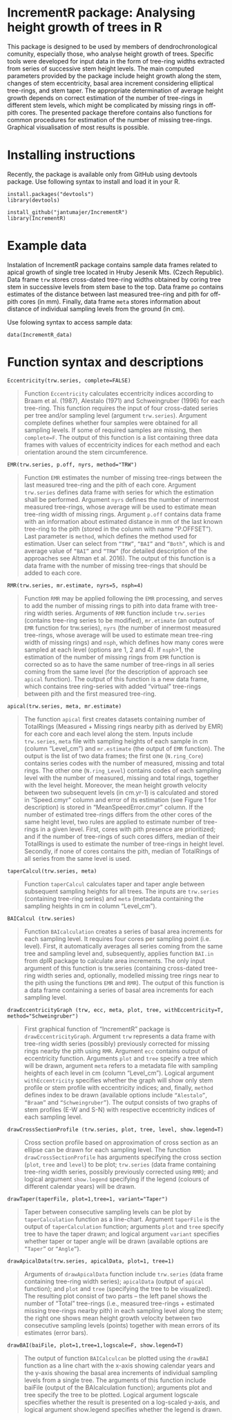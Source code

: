 # IncrementR package: Analysing height growth of trees in R

This package is designed to be used by members of dendrochronological comunity, especially those, who analyse height growth of trees. Specific tools were developed for input data in the form of tree-ring widths extracted from series of successive stem height levels. The main computed parameters provided by the package include height growth along the stem, changes of stem eccentricity, basal area increment considering elliptical tree-rings, and stem taper. The appropriate determination of average height growth depends on correct estimation of the number of tree-rings in different stem levels, which might be complicated by missing rings in off-pith cores. The presented package therefore contains also functions for common procedures for estimation of the number of missing tree-rings. Graphical visualisation of most results is possible. 

# Installing instructions

Recently, the package is available only from GitHub using devtools package. Use following syntax to install and load it in your R.

```
install.packages("devtools")
library(devtools)

install_github("jantumajer/IncrementR")
library(IncrementR)
```

# Example data

Instalation of IncrementR package contains sample data frames related to apical growth of single tree located in Hruby Jesenik Mts. (Czech Republic). Data frame `trw` stores cross-dated tree-ring widths obtained by coring tree stem in successive levels from stem base to the top. Data frame `po` contains estimates of the distance between last measured tree-ring and pith for off-pith cores (in mm). Finally, data frame `meta` stores information about distance of individual sampling levels from the ground (in cm).

Use folowing syntax to access sample data:

```
data(IncrementR_data)
```


# Function syntax and descriptions

```Eccentricity(trw.series, complete=FALSE)```

> Function `Eccentricity` calculates eccentricity indices according to Braam et al. (1987), Alestalo (1971) and Schweingruber (1996) for each tree-ring. This function requires the input of four cross-dated series per tree and/or sampling level (argument `trw.series`). Argument complete defines whether four samples were obtained for all sampling levels. If some of required samples are missing, then `complete=F`. The output of this function is a list containing three data frames with values of eccentricity indices for each method and each orientation around the stem circumference.

```EMR(trw.series, p.off, nyrs, method="TRW")```

> Function `EMR` estimates the number of missing tree-rings between the last measured tree-ring and the pith of each core. Argument `trw.series` defines data frame with series for which the estimation shall be performed. Argument `nyrs` defines the number of innermost measured tree-rings, whose average will be used to estimate mean tree-ring width of missing rings. Argument `p.off` contains data frame with an information about estimated distance in mm of the last known tree-ring to the pith (stored in the column with name “P.OFFSET”). Last parameter is `method`, which defines the method used for estimation. User can select from `“TRW”`, `“BAI”` and `“Both”`, which is and average value of `“BAI”` and `“TRW”` (for detailed description of the approaches see Altman et al. 2016). The output of this function is a data frame with the number of missing tree-rings that should be added to each core.

```RMR(trw.series, mr.estimate, nyrs=5, nsph=4)```

> Function `RMR` may be applied following the `EMR` processing, and serves to add the number of missing rings to pith into data frame with tree-ring width series. Arguments of `RMR` function include `trw.series` (contains tree-ring series to be modified), `mr.etimate` (an output of `EMR` function for trw.series), `nyrs` (the number of innermost measured tree-rings, whose average will be used to estimate mean tree-ring width of missing rings) and `nsph`, which defines how many cores were sampled at each level (options are 1, 2 and 4). If `nsph`>1, the estimation of the number of missing rings from `EMR` function is corrected so as to have the same number of tree-rings in all series coming from the same level (for the description of approach see `apical` function). The output of this function is a new data frame, which contains tree ring-series with added “virtual” tree-rings between pith and the first measured tree-ring.

```apical(trw.series, meta, mr.estimate)```

> The function `apical` first creates datasets containing number of TotalRings (Measured + Missing rings nearby pith as derived by EMR) for each core and each level along the stem. Inputs include `trw.series`, `meta` file with sampling heights of each sample in cm (column “Level_cm”) and `mr.estimate` (the output of `EMR` function). The output is the list of two data frames; the first one (`N.ring_Core`) contains series codes with the number of measured, missing and total rings. The other one (`N.ring_Level`) contains codes of each sampling level with the number of measured, missing and total rings, together with the level height. Moreover, the mean height growth velocity between two subsequent levels (in cm.yr-1) is calculated and stored in “Speed.cmyr” column and error of its estimation (see Figure 1 for description) is stored in “MeanSpeedError.cmyr” column.
If the number of estimated tree-rings differs from the other cores of the same height level, two rules are applied to estimate number of tree-rings in a given level. First, cores with pith presence are prioritized; and if the number of tree-rings of such cores differs, median of their TotalRings is used to estimate the number of tree-rings in height level. Secondly, if none of cores contains the pith, median of TotalRings of all series from the same level is used.

```taperCalcul(trw.series, meta)```

> Function `taperCalcul` calculates taper and taper angle between subsequent sampling heights for all trees. The inputs are `trw.series` (containing tree-ring series) and `meta` (metadata containing the sampling heights in cm in column “Level_cm”). 

```BAICalcul (trw.series)```
> Function `BAIcalculation` creates a series of basal area increments for each sampling level. It requires four cores per sampling point (i.e. level). First, it automatically averages all series coming from the same tree and sampling level and, subsequently, applies function `BAI.in` from dplR package to calculate area increments. The only input argument of this function is trw.series (containing cross-dated tree-ring width series and, optionally, modelled missing tree rings near to the pith using the functions `EMR` and `RMR`). The output of this function is a data frame containing a series of basal area increments for each sampling level.

```drawEccentricityGraph (trw, ecc, meta, plot, tree, withEccentricity=T, method="Schweingruber")```

> First graphical function of “IncrementR” package is `drawEccentricityGraph`. Argument `trw` represents a data frame with tree-ring width series (possibly) previously corrected for missing rings nearby the pith using `RMR`. Argument `ecc` contains output of eccentricity function.  Arguments `plot` and `tree` specify a tree which will be drawn, argument `meta` refers to a metadata file with sampling heights of each level in cm (column “Level_cm”). Logical argument `withEccentricity` specifies whether the graph will show only stem profile or stem profile with eccentricity indices; and, finally, `method` defines index to be drawn (available options include `“Alestalo”`, `“Braam”` and `“Schweingruber”`). The output consists of two graphs of stem profiles (E-W and S-N) with respective eccentricity indices of each sampling level.

```drawCrossSectionProfile (trw.series, plot, tree, level, show.legend=T)```

> Cross section profile based on approximation of cross section as an ellipse can be drawn for each sampling level. The function `drawCrossSectionProfile` has arguments specifying the cross section (`plot`, `tree` and `level`) to be plot; `trw.series` (data frame containing tree-ring width series, possibly previously corrected using `RMR`); and logical argument `show.legend` specifying if the legend (colours of different calendar years) will be drawn.

```drawTaper(taperFile, plot=1,tree=1, variant="Taper")```

> Taper between consecutive sampling levels can be plot by `taperCalculation` function as a line-chart. Argument `taperFile` is the output of `taperCalculation` function; arguments `plot` and `tree` specify tree to have the taper drawn; and logical argument `variant` specifies whether taper or taper angle will be drawn (available options are `“Taper”` or `“Angle”`).

```drawApicalData(trw.series, apicalData, plot=1, tree=1)```

> Arguments of `drawApicalData` function include `trw.series` (data frame containing tree-ring width series); `apicalData` (output of `apical` function); and `plot` and `tree` (specifying the tree to be visualized). The resulting plot consist of two parts – the left panel shows the number of “Total” tree-rings (i.e., measured tree-rings + estimated missing tree-rings nearby pith) in each sampling level along the stem; the right one shows mean height growth velocity between two consecutive sampling levels (points) together with mean errors of its estimates (error bars). 

```drawBAI(baiFile, plot=1,tree=1,logscale=F, show.legend=T)```
> The output of function `BAICalculcan` be plotted using the `drawBAI` function as a line chart with the x-axis showing calendar years and the y-axis showing the basal area increments of individual sampling levels from a single tree. The arguments of this function include baiFile (output of the BAIcalculation function); arguments plot and tree specify the tree to be plotted. Logical argument logscale specifies whether the result is presented on a log-scaled y-axis, and logical argument show.legend specifies whether the legend is drawn.
